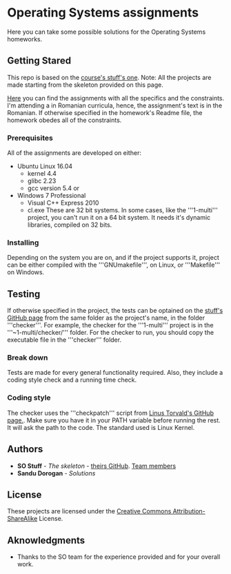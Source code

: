 # Operating Systems assignments
Here you can take some possible solutions for the Operating Systems homeworks.

## Getting Stared
This repo is based on the [course's stuff's one](https://github.com/systems-cs-pub-ro/so-assignments).
Note: All the projects are made starting from the skeleton provided on this page.

[Here](https://ocw.cs.pub.ro/courses/so) you can find the assignments with all the specifics and the constraints. 
I'm attending a in Romanian curricula, hence, the assignment's text is in the Romanian.
If otherwise specified in the homework's Readme file, the homework obedes all of the constraints. 

### Prerequisites
All of the assignments are developed on either:
* Ubuntu Linux 16.04
  - kernel 4.4
  - glibc 2.23
  - gcc version 5.4
or
* Windows 7 Professional
  - Visual C++ Express 2010
  - cl.exe
These are 32 bit systems. In some cases, like the '''1-multi''' project, you can't run it on a 64 bit system. It needs it's dynamic libraries, compiled on 32 bits.

### Installing
Depending on the system you are on, and if the project supports it, project can be either compiled with the '''GNUmakefile''', on Linux, or '''Makefile''' on Windows.

## Testing
If otherwise specified in the project, the tests can be optained on the [stuff's GitHub page](https://github.com/systems-cs-pub-ro/so-assignments) from the same folder as the project's name, in the folder '''checker'''.
For example, the checker for the '''1-multi''' project is in the '''~1-multi/checker/''' folder.
For the checker to run, you should copy the executable file in the '''checker''' folder.

### Break down
Tests are made for every general functionality required. Also, they include a coding style check and a running time check.

### Coding style
The checker uses the '''checkpatch''' script from [Linus Torvald's GitHub page.](https://github.com/torvalds/linux/blob/master/scripts/checkpatch.pl). Make sure you have it in your PATH variable before running the rest. It will ask the path to the code.
The standard used is Linux Kernel.

## Authors
* **SO Stuff** - *The skeleton* - [theirs GitHub](https://github.com/systems-cs-pub-ro/). [Team members](https://ocw.cs.pub.ro/courses/so)
* **Sandu Dorogan** - *Solutions*

## License
These projects are licensed under the [Creative Commons Attribution-ShareAlike](https://creativecommons.org/licenses/by-sa/3.0/) License.

## Aknowledgments 
* Thanks to the SO team for the experience provided and for your overall work.


